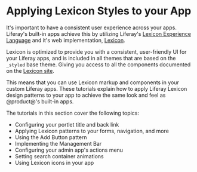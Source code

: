 # Applying Lexicon Styles to your App [](id=applying-lexicon-styles-to-your-app)

It's important to have a consistent user experience across your apps. Liferay's 
built-in apps achieve this by utilizing Liferay's 
[Lexicon Experience Language](https://lexicondesign.io/) and it's web 
implementation, [Lexicon](https://liferay.github.io/clay/).

Lexicon is optimized to provide you with a consistent, user-friendly UI for your 
Liferay apps, and is included in all themes that are based on the `_styled` base theme. Giving you access to all the components documented on the [Lexicon site](https://liferay.github.io/clay/).

This means that you can use Lexicon markup and components in your custom Liferay 
apps. These tutorials explain how to apply Liferay Lexicon design patterns to 
your app to achieve the same look and feel as @product@'s built-in apps. 

The tutorials in this section cover the following topics:

- Configuring your portlet title and back link
- Applying Lexicon patterns to your forms, navigation, and more
- Using the Add Button pattern
- Implementing the Management Bar
- Configuring your admin app's actions menu
- Setting search container animations
- Using Lexicon icons in your app
